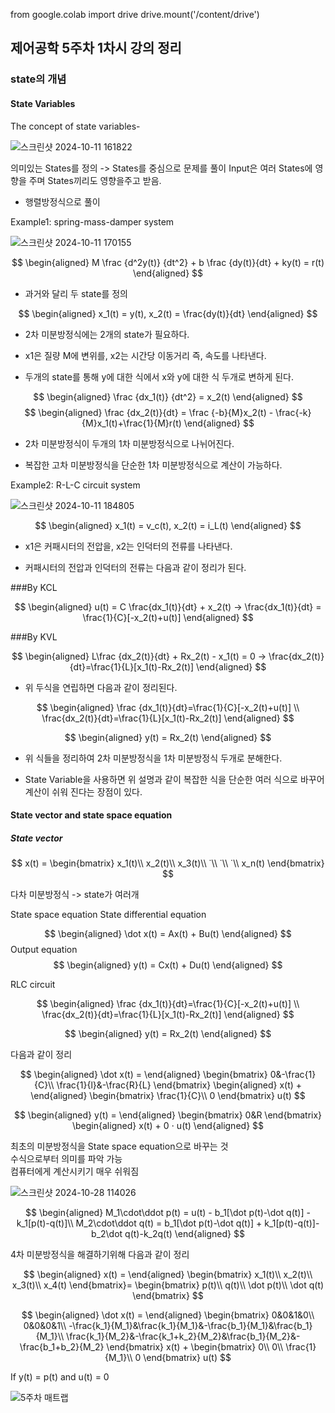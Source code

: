 from google.colab import drive
drive.mount('/content/drive')

## 제어공학 5주차 1차시 강의 정리

### state의 개념
#### State Variables

The concept of state variables-

![스크린샷 2024-10-11 161822](https://github.com/user-attachments/assets/15cab148-a6d3-4818-9d03-456caa48bcd1)

의미있는 States를 정의 -> States를 중심으로 문제를 풀이
Input은 여러 States에 영향을 주며 States끼리도 영향을주고 받음.
* 행렬방정식으로 풀이

Example1: spring-mass-damper system

![스크린샷 2024-10-11 170155](https://github.com/user-attachments/assets/658988b2-3def-4350-9e2d-b1d64b88cc2a)

$$
\begin{aligned}
M \frac {d^2y(t)} {dt^2} + b \frac {dy(t)}{dt} + ky(t) = r(t)
\end{aligned}
$$

* 과거와 달리 두 state를 정의

$$
\begin{aligned}
x_1(t) = y(t), x_2(t) = \frac{dy(t)}{dt}
\end{aligned}
$$

* 2차 미분방정식에는 2개의 state가 필요하다.

* x1은 질량 M에 변위를, x2는 시간당 이동거리 즉, 속도를 나타낸다.

* 두개의 state를 통해 y에 대한 식에서 x와 y에 대한 식 두개로 변하게 된다.

$$
\begin{aligned}
\frac {dx_1(t)} {dt^2} = x_2(t)
\end{aligned}
$$
$$
\begin{aligned}
\frac {dx_2(t)}{dt} = \frac {-b}{M}x_2(t) - \frac{-k}{M}x_1(t)+\frac{1}{M}r(t)
\end{aligned}
$$

* 2차 미분방정식이 두개의 1차 미분방정식으로 나뉘어진다.

* 복잡한 고차 미분방정식을 단순한 1차 미분방정식으로 계산이 가능하다.

Example2: R-L-C circuit system

![스크린샷 2024-10-11 184805](https://github.com/user-attachments/assets/7f15faef-a803-4610-a373-ed550b1be25c)

$$
\begin{aligned}
x_1(t) = v_c(t), x_2(t) = i_L(t)
\end{aligned}
$$

* x1은 커패시터의 전압을, x2는 인덕터의 전류를 나타낸다.

* 커패시터의 전압과 인덕터의 전류는 다음과 같이 정리가 된다.


###By KCL

$$
\begin{aligned}
u(t) = C \frac{dx_1(t)}{dt} + x_2(t) -> \frac{dx_1(t)}{dt} = \frac{1}{C}[-x_2(t)+u(t)]
\end{aligned}
$$

###By KVL

$$
\begin{aligned}
L\frac {dx_2(t)}{dt} + Rx_2(t) - x_1(t) = 0 -> \frac{dx_2(t)}{dt}=\frac{1}{L}[x_1(t)-Rx_2(t)]
\end{aligned}
$$

* 위 두식을 연립하면 다음과 같이 정리된다.

$$
\begin{aligned}
\frac {dx_1(t)}{dt}=\frac{1}{C}[-x_2(t)+u(t)]
\\
\frac{dx_2(t)}{dt}=\frac{1}{L}[x_1(t)-Rx_2(t)]
\end{aligned}
$$

$$
\begin{aligned}
y(t) = Rx_2(t)
\end{aligned}
$$

* 위 식들을 정리하여 2차 미분방정식을 1차 미분방정식 두개로 분해한다.

* State Variable을 사용하면 위 설명과 같이 복잡한 식을 단순한 여러 식으로 바꾸어 계산이 쉬워 진다는 장점이 있다.

#### State vector and state space equation
##### State vector


$$
x(t) =
\begin{bmatrix}
x_1(t)\\
x_2(t)\\
x_3(t)\\
̇
\\
̇
\\
̇
\\
x_n(t)
\end{bmatrix}
$$

다차 미분방정식 -> state가 여러개

State space equation
State differential equation

$$
\begin{aligned}
\dot x(t) = Ax(t) + Bu(t)
\end{aligned}
$$
Output equation
$$
\begin{aligned}
y(t) = Cx(t) + Du(t)
\end{aligned}
$$

RLC circuit

$$
\begin{aligned}
\frac {dx_1(t)}{dt}=\frac{1}{C}[-x_2(t)+u(t)]
\\
\frac{dx_2(t)}{dt}=\frac{1}{L}[x_1(t)-Rx_2(t)]
\end{aligned}
$$

$$
\begin{aligned}
y(t) = Rx_2(t)
\end{aligned}
$$

다음과 같이 정리

$$
\begin{aligned}
\dot x(t) =
\end{aligned}
\begin{bmatrix}
0&-\frac{1}{C}\\
\frac{1}{l}&-\frac{R}{L}
\end{bmatrix}
\begin{aligned}
x(t) +
\end{aligned}
\begin{bmatrix}
\frac{1}{C}\\
0
\end{bmatrix}
u(t)
$$


$$
\begin{aligned}
y(t) =
\end{aligned}
\begin{bmatrix}
0&R
\end{bmatrix}
\begin{aligned}
x(t) + 0 ⋅ u(t)
\end{aligned}
$$

최초의 미분방정식을 State space equation으로 바꾸는 것\
수식으로부터 의미를 파악 가능\
컴퓨터에게 계산시키기 매우 쉬워짐

![스크린샷 2024-10-28 114026](https://github.com/user-attachments/assets/4aba5709-78af-48ed-8e28-607916293008)

$$
\begin{aligned}
M_1\cdot\ddot p(t) = u(t) - b_1[\dot p(t)-\dot q(t)] - k_1[p(t)-q(t)]\\
M_2\cdot\ddot q(t) = b_1[\dot p(t)-\dot q(t)] + k_1[p(t)-q(t)]-b_2\dot q(t)-k_2q(t)
\end{aligned}
$$

4차 미분방정식을 해결하기위해 다음과 같이 정리

$$
\begin{aligned}
x(t) =
\end{aligned}
\begin{bmatrix}
x_1(t)\\
x_2(t)\\
x_3(t)\\
x_4(t)
\end{bmatrix}=
\begin{bmatrix}
p(t)\\
q(t)\\
\dot p(t)\\
\dot q(t)
\end{bmatrix}
$$


$$
\begin{aligned}
\dot x(t) =
\end{aligned}
\begin{bmatrix}
0&0&1&0\\
0&0&0&1\\
-\frac{k_1}{M_1}&\frac{k_1}{M_1}&-\frac{b_1}{M_1}&\frac{b_1}{M_1}\\
\frac{k_1}{M_2}&-\frac{k_1+k_2}{M_2}&\frac{b_1}{M_2}&-\frac{b_1+b_2}{M_2}
\end{bmatrix}
x(t) +
\begin{bmatrix}
0\\
0\\
\frac{1}{M_1}\\
0
\end{bmatrix}
u(t)
$$

If y(t) = p(t) and u(t) = 0


![5주차 매트랩](https://github.com/user-attachments/assets/d0ae9a8a-8b43-4201-bea8-322c09e1ba34)

